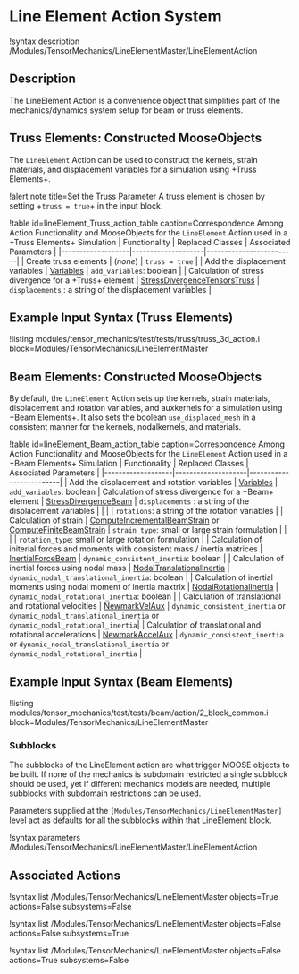 # Line Element Action System

!syntax description /Modules/TensorMechanics/LineElementMaster/LineElementAction

## Description

The LineElement Action is a convenience object that simplifies part of the
mechanics/dynamics system setup for beam or truss elements.

## Truss Elements: Constructed MooseObjects

The `LineElement` Action can be used to construct the kernels, strain materials, and displacement variables for a simulation using +Truss Elements+.

!alert note title=Set the Truss Parameter
A truss element is chosen by setting +`truss = true`+ in the input block.

!table id=lineElement_Truss_action_table caption=Correspondence Among Action Functionality and MooseObjects for the `LineElement` Action used in a +Truss Elements+ Simulation
| Functionality     | Replaced Classes   | Associated Parameters   |
|-------------------|--------------------|-------------------------|
| Create truss elements | (*none*) | `truss = true` |
| Add the displacement variables | [Variables](systems/Variables/index.md) | `add_variables`: boolean |
| Calculation of stress divergence for a +Truss+ element | [StressDivergenceTensorsTruss](/StressDivergenceTensorsTruss.md) | `displacements` : a string of the displacement variables |

## Example Input Syntax (Truss Elements)

!listing modules/tensor_mechanics/test/tests/truss/truss_3d_action.i block=Modules/TensorMechanics/LineElementMaster

## Beam Elements: Constructed MooseObjects

By default, the `LineElement` Action sets up the kernels, strain materials, displacement and rotation variables, and auxkernels for a simulation using +Beam Elements+. It also sets the boolean `use_displaced_mesh` in a consistent manner for the kernels, nodalkernels, and materials.

!table id=lineElement_Beam_action_table caption=Correspondence Among Action Functionality and MooseObjects for the `LineElement` Action used in a +Beam Elements+ Simulation
| Functionality     | Replaced Classes   | Associated Parameters   |
|-------------------|--------------------|-------------------------|
| Add the displacement and rotation variables | [Variables](systems/Variables/index.md) | `add_variables`: boolean
| Calculation of stress divergence for a +Beam+ element | [StressDivergenceBeam](/StressDivergenceBeam.md) | `displacements` : a string of the displacement variables |
| | | `rotations`: a string of the rotation variables |
| Calculation of strain | [ComputeIncrementalBeamStrain](/ComputeIncrementalBeamStrain.md) or [ComputeFiniteBeamStrain](/ComputeFiniteBeamStrain.md) | `strain_type`: small or large strain formulation |
| | | `rotation_type`: small or large rotation formulation |
| Calculation of initerial forces and moments with consistent mass / inertia matrices | [InertialForceBeam](/InertialForceBeam.md) | `dynamic_consistent_inertia`: boolean |
| Calculation of inertial forces using nodal mass | [NodalTranslationalInertia](/NodalTranslationalInertia.md) | `dynamic_nodal_translational_inertia`: boolean |
| Calculation of inertial moments using nodal moment of inertia maxtrix | [NodalRotationalInertia](/NodalRotationalInertia.md) | `dynamic_nodal_rotational_inertia`: boolean |
| Calculation of translational and rotational velocities | [NewmarkVelAux](/NewmarkVelAux.md) | `dynamic_consistent_inertia` or `dynamic_nodal_translational_inertia` or `dynamic_nodal_rotational_inertia`|
| Calculation of translational and rotational accelerations | [NewmarkAccelAux](/NewmarkAccelAux.md) | `dynamic_consistent_inertia` or `dynamic_nodal_translational_inertia` or `dynamic_nodal_rotational_inertia` |

## Example Input Syntax (Beam Elements)

!listing modules/tensor_mechanics/test/tests/beam/action/2_block_common.i block=Modules/TensorMechanics/LineElementMaster

### Subblocks

The subblocks of the LineElement action are what trigger MOOSE objects to be built.
If none of the mechanics is subdomain restricted a single subblock should be used, yet
if different mechanics models are needed, multiple subblocks with subdomain restrictions
can be used.

Parameters supplied at the `[Modules/TensorMechanics/LineElementMaster]` level act as
defaults for all the subblocks within that LineElement block.

!syntax parameters /Modules/TensorMechanics/LineElementMaster/LineElementAction

## Associated Actions

!syntax list /Modules/TensorMechanics/LineElementMaster objects=True actions=False subsystems=False

!syntax list /Modules/TensorMechanics/LineElementMaster objects=False actions=False subsystems=True

!syntax list /Modules/TensorMechanics/LineElementMaster objects=False actions=True subsystems=False
